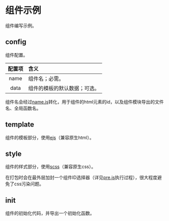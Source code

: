 # 组件示例

组件编写示例。

## config

组件配置。

| 配置项 | 含义 |
| :---: | :--- |
| name | 组件名；必需。 |
| data | 组件的模板的默认数据；可选。|

组件名会经过[name.js](../name.js)转化，用于组件的html元素的id，以及组件模块导出的文件名、全局函数名。

## template

组件的模板部分，使用[ejs](http://ejs.co)（兼容原生html）。

## style

组件的样式部分，使用[scss](https://sass-lang.com)（兼容原生css）。

在打包时会在最外层加封一个组件ID选择器（详见[pre.js](../pre.js)执行过程），很大程度避免了css污染问题。

## init

组件的初始化代码，并导出一个初始化函数。
